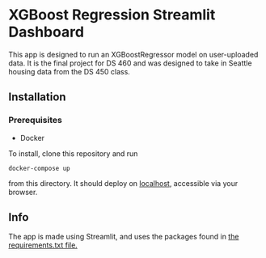 # XGBoost Regression Streamlit Dashboard

This app is designed to run an XGBoostRegressor model on user-uploaded data. It is the final project for DS 460 and was designed to take in Seattle housing data from the DS 450 class.

## Installation

### Prerequisites
- Docker 

To install, clone this repository and run 

`docker-compose up` 

from this directory. It should deploy on [localhost](https://0.0.0.0:8501), accessible via your browser.

## Info

The app is made using Streamlit, and uses the packages found in [the requirements.txt file.](./requirements.txt)
